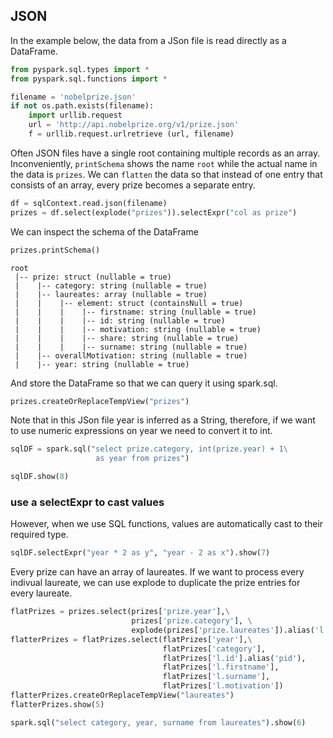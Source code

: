 
## JSON

In the example below, the data from a JSon file is read directly as a DataFrame.


```python
from pyspark.sql.types import *
from pyspark.sql.functions import *
```


```python
filename = 'nobelprize.json'
if not os.path.exists(filename):
    import urllib.request
    url = 'http://api.nobelprize.org/v1/prize.json'
    f = urllib.request.urlretrieve (url, filename)
```

Often JSON files have a single root containing multiple records as an array. Inconveniently, `printSchema` shows the name `root` while the actual name in the data is `prizes`. We can `flatten` the data so that instead of one entry that consists of an array, every prize becomes a separate entry.


```python
df = sqlContext.read.json(filename)
prizes = df.select(explode("prizes")).selectExpr("col as prize")
```

We can inspect the schema of the DataFrame


```python
prizes.printSchema()
```

    root
     |-- prize: struct (nullable = true)
     |    |-- category: string (nullable = true)
     |    |-- laureates: array (nullable = true)
     |    |    |-- element: struct (containsNull = true)
     |    |    |    |-- firstname: string (nullable = true)
     |    |    |    |-- id: string (nullable = true)
     |    |    |    |-- motivation: string (nullable = true)
     |    |    |    |-- share: string (nullable = true)
     |    |    |    |-- surname: string (nullable = true)
     |    |-- overallMotivation: string (nullable = true)
     |    |-- year: string (nullable = true)
    


And store the DataFrame so that we can query it using spark.sql.


```python
prizes.createOrReplaceTempView("prizes")
```

Note that in this JSon file year is inferred as a String, therefore, if we want to use numeric expressions on year we need to convert it to int.


```python
sqlDF = spark.sql("select prize.category, int(prize.year) + 1\
                   as year from prizes")
```


```python
sqlDF.show(8)
```

### use a selectExpr to cast values ###
However, when we use SQL functions, values are automatically cast to their required type.


```python
sqlDF.selectExpr("year * 2 as y", "year - 2 as x").show(7)
```

Every prize can have an array of laureates. If we want to process every indivual laureate, we can use explode to duplicate the prize entries for every laureate.


```python
flatPrizes = prizes.select(prizes['prize.year'],\
                           prizes['prize.category'], \
                           explode(prizes['prize.laureates']).alias('l'))
flatterPrizes = flatPrizes.select(flatPrizes['year'],\
                                  flatPrizes['category'],
                                  flatPrizes['l.id'].alias('pid'),
                                  flatPrizes['l.firstname'],
                                  flatPrizes['l.surname'],
                                  flatPrizes['l.motivation'])
flatterPrizes.createOrReplaceTempView("laureates")
flatterPrizes.show(5)
```


```python
spark.sql("select category, year, surname from laureates").show(6)
```


```python

```


```python

```
